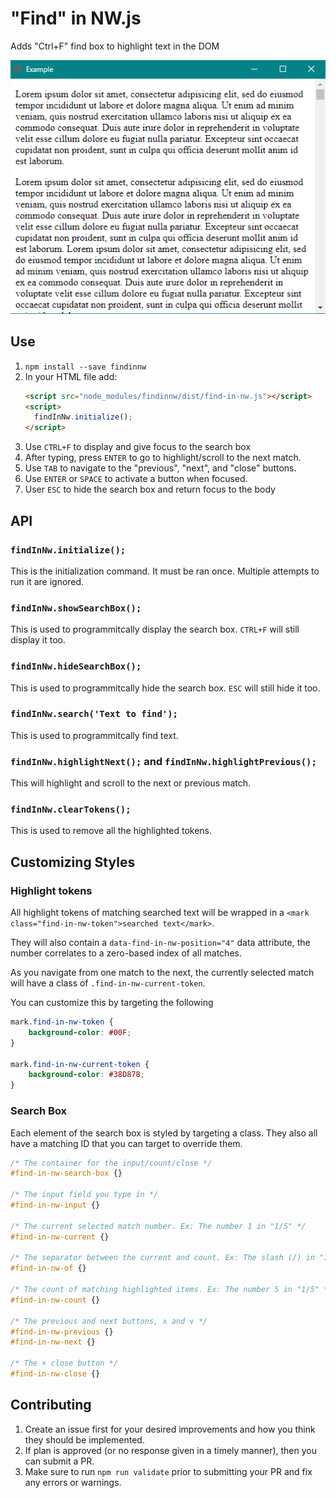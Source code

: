 # "Find" in NW.js

Adds "Ctrl+F" find box to highlight text in the DOM

![Animated example](find-in-nw.gif)




## Use

1. `npm install --save findinnw`
1. In your HTML file add:
    ```html
    <script src="node_modules/findinnw/dist/find-in-nw.js"></script>
    <script>
      findInNw.initialize();
    </script>
    ```
1. Use `CTRL+F` to display and give focus to the search box
1. After typing, press `ENTER` to go to highlight/scroll to the next match.
1. Use `TAB` to navigate to the "previous", "next", and "close" buttons.
1. Use `ENTER` or `SPACE` to activate a button when focused.
1. User `ESC` to hide the search box and return focus to the body




## API


### `findInNw.initialize();`

This is the initialization command. It must be ran once. Multiple attempts to run it are ignored.


### `findInNw.showSearchBox();`

This is used to programmitcally display the search box. `CTRL+F` will still display it too.


### `findInNw.hideSearchBox();`

This is used to programmitcally hide the search box. `ESC` will still hide it too.


### `findInNw.search('Text to find');`

This is used to programmitcally find text.


### `findInNw.highlightNext();` and `findInNw.highlightPrevious();`

This will highlight and scroll to the next or previous match.


### `findInNw.clearTokens();`

This is used to remove all the highlighted tokens.




## Customizing Styles


### Highlight tokens

All highlight tokens of matching searched text will be wrapped in a `<mark class="find-in-nw-token">searched text</mark>`.

They will also contain a `data-find-in-nw-position="4"` data attribute, the number correlates to a zero-based index of all matches.

As you navigate from one match to the next, the currently selected match will have a class of `.find-in-nw-current-token`.

You can customize this by targeting the following

```css
mark.find-in-nw-token {
    background-color: #00F;
}

mark.find-in-nw-current-token {
    background-color: #38D878;
}
```


### Search Box

Each element of the search box is styled by targeting a class. They also all have a matching ID that you can target to override them.

```css
/* The container for the input/count/close */
#find-in-nw-search-box {}

/* The input field you type in */
#find-in-nw-input {}

/* The current selected match number. Ex: The number 1 in "1/5" */
#find-in-nw-current {}

/* The separator between the current and count. Ex: The slash (/) in "1/5" */
#find-in-nw-of {}

/* The count of matching highlighted items. Ex: The number 5 in "1/5" */
#find-in-nw-count {}

/* The previous and next buttons, ∧ and ∨ */
#find-in-nw-previous {}
#find-in-nw-next {}

/* The × close button */
#find-in-nw-close {}
```




## Contributing

1. Create an issue first for your desired improvements and how you think they should be implemented.
1. If plan is approved (or no response given in a timely manner), then you can submit a PR.
1. Make sure to run `npm run validate` prior to submitting your PR and fix any errors or warnings.
